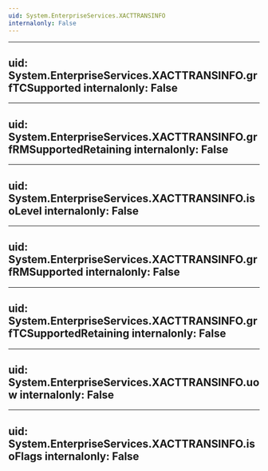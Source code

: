 ```yaml
---
uid: System.EnterpriseServices.XACTTRANSINFO
internalonly: False
---
```


---
uid: System.EnterpriseServices.XACTTRANSINFO.grfTCSupported
internalonly: False
---

---
uid: System.EnterpriseServices.XACTTRANSINFO.grfRMSupportedRetaining
internalonly: False
---

---
uid: System.EnterpriseServices.XACTTRANSINFO.isoLevel
internalonly: False
---

---
uid: System.EnterpriseServices.XACTTRANSINFO.grfRMSupported
internalonly: False
---

---
uid: System.EnterpriseServices.XACTTRANSINFO.grfTCSupportedRetaining
internalonly: False
---

---
uid: System.EnterpriseServices.XACTTRANSINFO.uow
internalonly: False
---

---
uid: System.EnterpriseServices.XACTTRANSINFO.isoFlags
internalonly: False
---
